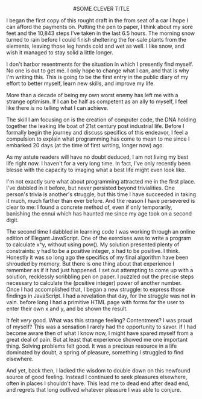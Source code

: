 <p style="text-align: center">#SOME CLEVER TITLE</p>

  I began the first copy of this rought draft in the from seat of a car I hope I can afford the payments on. Putting the pen to paper, I think about my sore feet and the 10,843 steps I've taken in the last 6.5 hours. The morning snow turned to rain before I could finish sheltering the for-sale plants from the elements, leaving those leg hands cold and wet as well. I like snow, and wish it managed to stay solid a little longer.
  
  I don't harbor resentments for the situation in which I presently find myself. No one is out to get me. I only hope to change what I can, and that is why I'm writing this. This is going to be the first entry in the public diary of my effort to better myself, learn new skills, and improve my life.
  
  More than a decade of being my own worst enemy has left me with a strange optimism. If I can be half as competent as an ally to myself, I feel like there is no telling what I can achieve.
  
  The skill I am focusing on is the creation of computer code, the DNA holding together the leaking life boat of 21st century post industrial life. Before I formally begin the journey and discuss specifics of this endeavor, I feel a compulsion to explain what programming has come to mean to me since I embarked 20 days (at the time of first writing, longer now) ago.
  
  As my astute readers will have no doubt deduced, I am not living my best life right now. I haven't for a very long time. In fact, I've only recently been blesse with the capacity to imaging what a best life might even look like.
  
  I'm not exactly sure what about programming attracted me in the first place. I've dabbled in it before, but never persisted beyond trivialities. One person's trivia is another's struggle, but this time I have succeeded in taking it much, much farther than ever before. And the reason I have persevered is clear to me: I found a concrete method of, even if only temporarily, banishing the ennui which has haunted me since my age took on a second digit.
  
  [comment]: <> (insert picture of dopamine here, maybe)
  
  The second time I dabbled in learning code I was working through an online edition of Elegant JavaScript. One of the exercises was to write a program to calculate x^y, without using pow(). My solution presented plenty of constraints: y had to be a positive integer, x had to be positive. I think. Honestly it was so long ago the specifics of my final algorithm have been shrouded by memory. But there is one thing about that experience I remember as if it had just happened. I set out attempting to come up with a solution, recklessly scribbling pen on paper. I puzzled out the precise steps necessary to calculate the (positive integer) power of another number. Once I had accomplished that, I began a new struggle: to express those findings in JavaScript. I had a revelation that day, for the struggle was not in vain. before long I had a primitive HTML page with forms for the user to enter their own x and y, and be shown the result. 
  
  It felt _very_ good. What was this strange feeling? Contentment? I was proud of myself? This was a sensation I rarely had the opportunity to savor. If I had become aware then of what I know now, I might have spared myself from a great deal of pain. But at least that experience showed me one important thing. Solving problems felt good. It was a precious resource in a life dominated by doubt, a spring of pleasure, something I struggled to find elsewhere.
  
  And yet, back then, I lacked the wisdom to double down on this newfound source of good feeling. Instead I continued to seek pleasures elsewhere, often in places I shouldn't have. This lead me to dead end after dead end, and regrets that long outlived whatever pleasure I was able to conjure.
  
